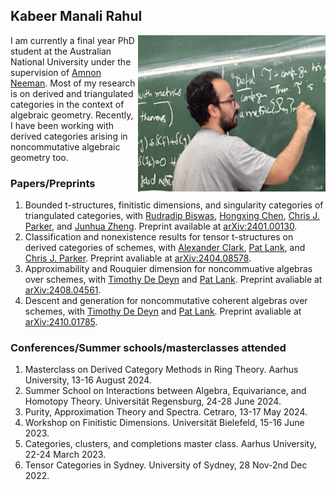 ## Kabeer Manali Rahul



<img align="right"  src="https://github.com/kabeermr/kabeermr.github.io/blob/main/Photo.jpeg" width="300" height="250">

I am currently a final year PhD student at the Australian National University under the supervision of [Amnon Neeman](https://maths.anu.edu.au/people/amnon-neeman). Most of my research is on derived and triangulated categories in the context of algebraic geometry. Recently, I have been working with derived categories arising in noncommutative algebraic geometry too.


### Papers/Preprints
1. Bounded t-structures, finitistic dimensions, and singularity categories of triangulated categories, with [Rudradip Biswas](https://sites.google.com/view/rudradip-biswas/home), [Hongxing Chen](https://math.cnu.edu.cn/FACULTY/qtjs2/szmjs/C/038c83671eff4baea4d6c9f48e3ece22.htm), [Chris J. Parker](https://www.math.uni-bielefeld.de/birep/person.php?name=Chris+Parker), and [Junhua Zheng](https://www.iaz.uni-stuttgart.de/en/institute/team/Zheng-00002/). Preprint available at [arXiv:2401.00130](https://arxiv.org/abs/2401.00130).
2. Classification and nonexistence results for tensor t-structures on derived categories of schemes, with [Alexander Clark](https://sites.google.com/site/alexanderpclarkmath/), [Pat Lank](https://patlank.com/), and [Chris J. Parker](https://www.math.uni-bielefeld.de/birep/person.php?name=Chris+Parker). Preprint avaliable at [arXiv:2404.08578](https://arxiv.org/abs/2404.08578).
3. Approximability and Rouquier dimension for noncommuative algebras over schemes, with [Timothy De Deyn](https://tdedeyn.github.io/) and [Pat Lank](https://patlank.com/). Preprint avaliable at [arXiv:2408.04561](https://arxiv.org/abs/2408.04561).
4. Descent and generation for noncommutative coherent algebras over schemes, with [Timothy De Deyn](https://tdedeyn.github.io/) and [Pat Lank](https://patlank.com/). Preprint avaliable at [arXiv:2410.01785](https://arxiv.org/abs/2410.01785).


### Conferences/Summer schools/masterclasses attended
1. Masterclass on Derived Category Methods in Ring Theory. Aarhus University, 13-16 August 2024.
2. Summer School on Interactions between Algebra, Equivariance, and Homotopy Theory. Universität Regensburg, 24-28 June 2024.
3. Purity, Approximation Theory and Spectra. Cetraro, 13-17 May 2024.
4. Workshop on Finitistic Dimensions. Universität Bielefeld, 15-16 June 2023.  
5. Categories, clusters, and completions master class. Aarhus University, 22-24 March 2023.
6. Tensor Categories in Sydney. University of Sydney, 28 Nov-2nd Dec 2022.

